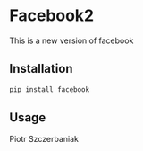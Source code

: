 # Facebook2

This is a new version of facebook

## Installation


```bash
pip install facebook
```

## Usage
Piotr Szczerbaniak